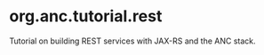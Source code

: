 org.anc.tutorial.rest
=====================

Tutorial on building REST services with JAX-RS and the ANC stack.
